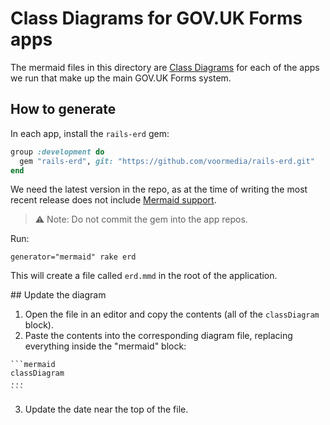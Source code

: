 # Class Diagrams for GOV.UK Forms apps

The mermaid files in this directory are [Class Diagrams](https://mermaid.js.org/syntax/classDiagram.html) for each of the apps we run that make up the main GOV.UK Forms system.

## How to generate

In each app, install the `rails-erd` gem:

```ruby
group :development do
  gem "rails-erd", git: "https://github.com/voormedia/rails-erd.git"
end
```

We need the latest version in the repo, as at the time of writing the most recent release does not include [Mermaid support](https://github.com/voormedia/rails-erd/commit/22cfc76098e222b7c211f0369e80580aeaa22c70).

> ⚠️ Note: Do not commit the gem into the app repos.

Run:

```shell
generator="mermaid" rake erd
```

This will create a file called `erd.mmd` in the root of the application.

## Update the diagram

1. Open the file in an editor and copy the contents (all of the `classDiagram` block).
2. Paste the contents into the corresponding diagram file, replacing everything inside the "mermaid" block:
````
```mermaid
classDiagram
...
```
````
3. Update the date near the top of the file.
